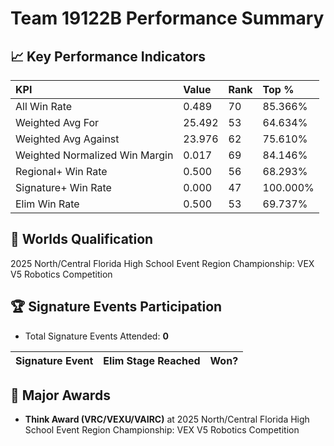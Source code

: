 # Team 19122B Performance Summary

## 📈 Key Performance Indicators
| KPI | Value | Rank | Top % |
|:---|:---|:---|:---|
| All Win Rate | 0.489 | 70 | 85.366% |
| Weighted Avg For | 25.492 | 53 | 64.634% |
| Weighted Avg Against | 23.976 | 62 | 75.610% |
| Weighted Normalized Win Margin | 0.017 | 69 | 84.146% |
| Regional+ Win Rate | 0.500 | 56 | 68.293% |
| Signature+ Win Rate | 0.000 | 47 | 100.000% |
| Elim Win Rate | 0.500 | 53 | 69.737% |


## 🎯 Worlds Qualification
2025 North/Central Florida High School Event Region Championship: VEX V5 Robotics Competition

## 🏆 Signature Events Participation
- Total Signature Events Attended: **0**

| Signature Event | Elim Stage Reached | Won? |
|:----------------|:-------------------|:----|


## 🥇 Major Awards
- **Think Award (VRC/VEXU/VAIRC)** at 2025 North/Central Florida High School Event Region Championship: VEX V5 Robotics Competition


